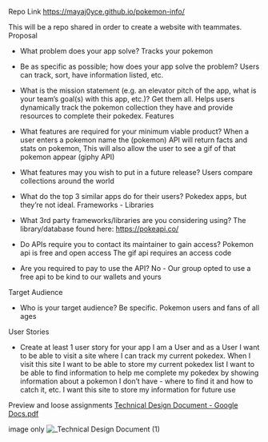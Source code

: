 Repo Link https://mayaj0yce.github.io/pokemon-info/

This will be a repo shared in order to create a website with teammates.
Proposal

- What problem does your app solve?
Tracks your pokemon

- Be as specific as possible; how does your app solve the problem?
Users can track, sort, have information listed, etc. 

- What is the mission statement (e.g. an elevator pitch of the app, what is your team’s goal(s) with this app, etc.)?
Get them all. Helps users dynamically track the pokemon collection they have and provide resources to complete their pokedex.
Features

- What features are required for your minimum viable product?
When a user enters a pokemon name the (pokemon) API will return facts and stats on pokemon, 
This will also allow the user to see a gif of that pokemon appear (giphy API) 

- What features may you wish to put in a future release?
Users compare collections around the world

- What do the top 3 similar apps do for their users?
Pokedex apps, but they’re not ideal.
Frameworks - Libraries

- What 3rd party frameworks/libraries are you considering using?
The library/database found here: https://pokeapi.co/

- Do APIs require you to contact its maintainer to gain access?
Pokemon api is free and open access 
The gif api requires an access code

- Are you required to pay to use the API? 
No - Our group opted to use a free api to be kind to our wallets and yours

Target Audience

- Who is your target audience? Be specific.
Pokemon users and fans of all ages


User Stories

- Create at least 1 user story for your app
I am a User and as a User I want to be able to visit a site where I can track my current pokedex.
When I visit this site I want to be able to store my current pokedex list
I want to be able to find information to help me complete my pokedex by showing information about a pokemon I don’t have - where to find it and how to catch it, etc. 
I want this site to store my information for future use

Preview and loose assignments 
[Technical Design Document - Google Docs.pdf](https://github.com/mayaj0yce/pokemon-info/files/11560126/Technical.Design.Document.-.Google.Docs.pdf)


image only
![_Technical Design Document (1)](https://github.com/mayaj0yce/pokemon-info/assets/129634010/575b0d52-ef65-4dc4-8541-bff5c3e713da)

  
